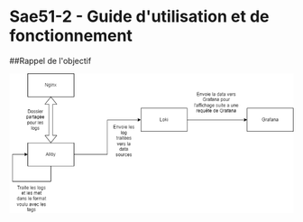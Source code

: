 # Sae51-2 - Guide d'utilisation et de fonctionnement

##Rappel de l'objectif

![Diagram_Fonctionnement](Diagram_Fonctionnement.png)
